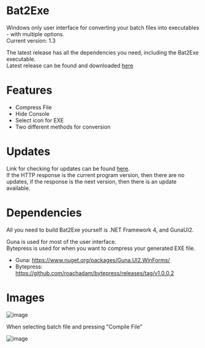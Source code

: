# Bat2Exe
Windows only user interface for converting your batch files into executables - with multiple options.                                                             
Current version: 1.3                                                                                                                                                                                                      

The latest release has all the dependencies you need, including the Bat2Exe executable.                                                                          
Latest release can be found and downloaded [here](https://github.com/dehoisted/Bat2Exe/releases/tag/1.3)                                                                                                                                                    

# Features
+ Compress File
+ Hide Console
+ Select icon for EXE
+ Two different methods for conversion

# Updates
Link for checking for updates can be found [here](https://pastebin.com/raw/DS0hgb0F).                                                                                               
If the HTTP response is the current program version, then there are no updates, if the response is the next version, then there is an update available.

# Dependencies
All you need to build Bat2Exe yourself is .NET Framework 4, and GunaUI2.

Guna is used for most of the user interface.                                                                                     
Bytepress is used for when you want to compress your generated EXE file.
+ Guna: https://www.nuget.org/packages/Guna.UI2.WinForms/                                                               
+ Bytepress: https://github.com/roachadam/bytepress/releases/tag/v1.0.0.2

# Images
![image](https://user-images.githubusercontent.com/75084509/126585025-52e03a42-a4ea-4cc5-a206-7f12faddfda4.png)

When selecting batch file and pressing "Compile File"

![image](https://user-images.githubusercontent.com/75084509/128647783-23090f0f-9bc1-4d3f-bbbb-272be13ae5f0.png)
